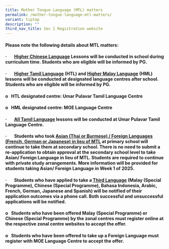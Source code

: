 ```yaml
---
title: Mother Tongue Language (MTL) matters
permalink: /mother-tongue-language-mtl-matters/
variant: tiptap
description: ""
third_nav_title: Sec 1 Registration website
---
```

<h4>Please note the following details about MTL matters:</h4>
<h4>·&nbsp;&nbsp;&nbsp;&nbsp;&nbsp;&nbsp; <u>Higher Chinese Language</u> Lessons will be conducted in school during curriculum time. Students who are eligible will be informed by PG.</h4>
<h4>·&nbsp;&nbsp;&nbsp;&nbsp;&nbsp;&nbsp; <u>Higher Tamil Language</u> (HTL) and <u>Higher Malay Language</u> (HML) lessons will be conducted at designated language centres after school. Students who are eligible will be informed by PG.</h4>
<h4>o&nbsp;&nbsp; HTL designated centre: Umar Pulavar Tamil Language Centre</h4>
<h4>o&nbsp;&nbsp; HML designated centre: MOE Language Centre</h4>
<h4>·&nbsp;&nbsp;&nbsp;&nbsp;&nbsp;&nbsp; <u>All Tamil Language</u> lessons will be conducted at Umar Pulavar Tamil Language Centre.</h4>
<h4>·&nbsp;&nbsp;&nbsp;&nbsp;&nbsp;&nbsp; Students who took <u>Asian (Thai or Burmese) / Foreign Languages (French, German or Japanese) in lieu of MTL</u> at primary school will continue to take them at secondary school. There is no need to submit a re-application to obtain approval at the secondary school level to take Asian/ Foreign Language in lieu of MTL. Students are required to continue with private study arrangements. More information will be provided for students taking Asian/ Foreign Language in Week 1 of 2025.</h4>
<h4>·&nbsp;&nbsp;&nbsp;&nbsp;&nbsp;&nbsp; Students who have applied to take a <u>Third Language</u> (Malay (Special Programme), Chinese (Special Programme), Bahasa Indonesia, Arabic, French, German, Japanese and Spanish) will be notified of their application outcomes via a phone call. Both successful and unsuccessful applications will be notified.</h4>
<h4>o&nbsp;&nbsp; Students who have been offered Malay (Special Programme) or Chinese (Special Programme) by the zonal centres must register online at the respective zonal centre websites to accept the offer.</h4>
<h4>o&nbsp;&nbsp; Students who have been offered to take up a Foreign Language must register with MOE Language Centre to accept the offer.</h4>
<p></p>